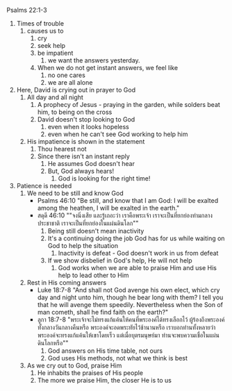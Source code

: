 Psalms 22:1-3

1. Times of trouble
	1. causes us to
		1. cry
		2. seek help
		3. be impatient
			1. we want the answers yesterday.
		4. When we do not get instant answers, we feel like
			1. no one cares
			2. we are all alone
2. Here, David is crying out in prayer to God
	1. All day and all night
		1. A prophecy of Jesus - praying in the garden, while solders beat him, to being on the cross
		2. David doesn't stop looking to God
			1. even when it looks hopeless
			2. even when he can't see God working to help him
	2. His impatience is shown in the statement
		1. Thou hearest not
		2. Since there isn't an instant reply
			1. He assumes God doesn't hear
			2. But, God always hears!
				1. God is looking for the right time!
3. Patience is needed
   1. We need to be still and know God
		- Psalms 46:10 "Be still, and know that I am God: I will be exalted among the heathen, I will be exalted in the earth."
		- สดุดี 46:10 ""จงนิ่งเสีย และรู้เถอะว่า เราคือพระเจ้า เราจะเป็นที่ยกย่องท่ามกลางประชาชาติ เราจะเป็นที่ยกย่องในแผ่นดินโลก""
			1. Being still doesn't mean inactivity
			2. It's a continuing doing the job God has for us while waiting on God to help the situation
				1. Inactivity is defeat - God doesn't work in us from defeat
			3. If we show disbelief in God's help, He will not help
				1. God works when we are able to praise Him and use His help to lead other to Him
	2. Rest in His coming answers
		- Luke 18:7-8 "And shall not God avenge his own elect, which cry day and night unto him, though he bear long with them? I tell you that he will avenge them speedily. Nevertheless when the Son of man cometh, shall he find faith on the earth?"
		- ลูกา 18:7-8 "พระเจ้าจะไม่ทรงแก้แค้นให้คนที่พระองค์ได้ทรงเลือกไว้ ผู้ร้องถึงพระองค์ทั้งกลางวันกลางคืนหรือ พระองค์จะอดพระทัยไว้ช้านานหรือ เราบอกท่านทั้งหลายว่า พระองค์จะทรงแก้แค้นให้เขาโดยเร็ว แต่เมื่อบุตรมนุษย์มา ท่านจะพบความเชื่อในแผ่นดินโลกหรือ""
			1. God answers on His time table, not ours
			2. God uses His methods, not what we think is best
	2. As we cry out to God, praise Him
		1. He inhabits the praises of His people
		2. The more we praise Him, the closer He is to us